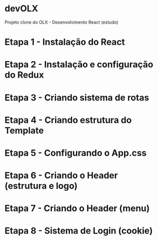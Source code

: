 # devOLX
Projeto clone do OLX - Desenvolvimento React (estudo)


# Etapa 1 - Instalação do React


# Etapa 2 - Instalação e configuração do Redux


# Etapa 3 - Criando sistema de rotas 


# Etapa 4 - Criando estrutura do Template


# Etapa 5 - Configurando o App.css


# Etapa 6 - Criando o Header (estrutura e logo)


# Etapa 7 - Criando o Header (menu)


# Etapa 8 - Sistema de Login (cookie)
